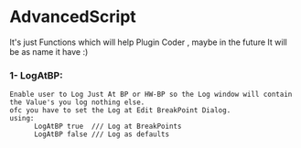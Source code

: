 # AdvancedScript
It's just Functions which will help Plugin Coder , maybe in the future It will be as name it have :)
### 1- LogAtBP: 
```
Enable user to Log Just At BP or HW-BP so the Log window will contain the Value's you log nothing else.
ofc you have to set the Log at Edit BreakPoint Dialog.
using:
      LogAtBP true  /// Log at BreakPoints
      LogAtBP false /// Log as defaults 
```
